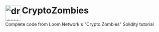
# CryptoZombies <img src="https://user-images.githubusercontent.com/61299527/173169381-50559426-c1e0-4908-b61c-67a9cf9aaee4.png" alt="drawing" width="50px" align="left"/>

Complete code from Loom Network's "Crypto Zombies" Solidity tutorial
